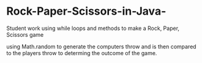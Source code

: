 # Rock-Paper-Scissors-in-Java-
Student work using while loops and methods to make a Rock, Paper, Scissors game 

using Math.random to generate the computers throw and is then compared to the players throw to determing the outcome of the game. 
